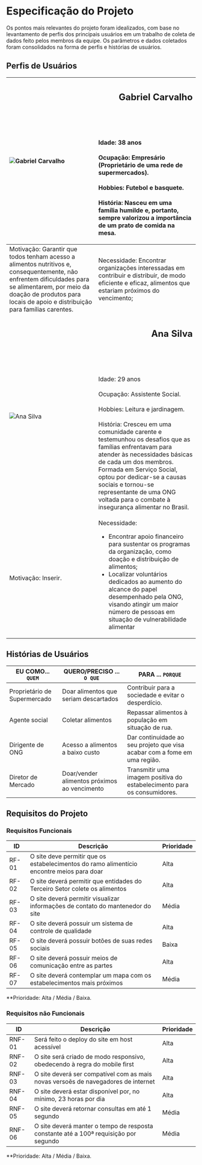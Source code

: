# Especificação do Projeto

Os pontos mais relevantes do projeto foram idealizados, com base no levantamento de perfis dos principais usuários em um trabalho de coleta de dados feito pelos membros da equipe. Os parâmetros e dados coletados foram consolidados na forma de perfis e histórias de usuários.

## Perfis de Usuários

| <img src="" title="Gabriel Carvalho" align="left"> | <h2 align="right"><b>Gabriel Carvalho</b></h2></br></br></br> <p align="left">Idade: 38 anos <br/><br/> Ocupação: Empresário (Proprietário de uma rede de supermercados). <br/><br/> Hobbies: Futebol e basquete. <br/><br/> História: Nasceu em uma família humilde e, portanto, sempre valorizou a importância de um prato de comida na mesa.</p> |
| --- | --- |
| Motivação: Garantir que todos tenham acesso a alimentos nutritivos e, consequentemente, não enfrentem dificuldades para se alimentarem, por meio da doação de produtos para locais de apoio e distribuição para famílias carentes. | Necessidade: Encontrar organizações interessadas em contribuir e distribuir, de modo eficiente e eficaz, alimentos que estariam próximos do vencimento; |
| <img src="" title="Ana Silva" align="left"> | <h2 align="right"><b>Ana Silva</b></h2></br></br></br> <p align="left">Idade: 29 anos <br/><br/> Ocupação: Assistente Social. <br/><br/> Hobbies: Leitura e jardinagem. <br/><br/> História: Cresceu em uma comunidade carente e testemunhou os desafios que as famílias enfrentavam para atender às necessidades básicas de cada um dos membros. Formada em Serviço Social, optou por dedicar-se a causas sociais e tornou-se representante de uma ONG voltada para o combate à insegurança alimentar no Brasil.</p> |
| Motivação: Inserir. | Necessidade: <ul> <li>Encontrar apoio financeiro para sustentar os programas da organização, como doação e distribuição de alimentos; </li> <li> Localizar voluntários dedicados ao aumento do alcance do papel desempenhado pela ONG, visando atingir um maior número de pessoas em situação de vulnerabilidade alimentar</li> </ul>  |

<!-- [Enumere e faça o detalhamento dos perfis de usuários. Utilize o modelo de tabela abaixo para sintetizá-los.]

<table>
<tbody>
<tr align=center>
<th colspan="2">Perfil Nome </th>
</tr>
<tr>
<td width="150px"><b>Descrição</b></td>
<td width="600px">...</td>
</tr>
<tr>
<td><b>Necessidades</b></td>
<td>...</td>
</tr>
</tbody>
</table> -->


## Histórias de Usuários

<!-- [Apresente aqui as histórias de usuários que são relevantes para o projeto da solução.]

> **Link Útil**:
> - [Como escrever boas histórias de usuário](https://medium.com/vertice/como-escrever-boas-users-stories-hist%C3%B3rias-de-usu%C3%A1rios-b29c75043fac)

[Utilize o modelo de tabela abaixo para apresentar as histórias de usuários.] -->

|EU COMO... `QUEM`   | QUERO/PRECISO ... `O QUE` |PARA ... `PORQUE`                 |
|--------------------|---------------------------|----------------------------------|
|Proprietário de Supermercado| Doar alimentos que seriam descartados| Contribuir para a sociedade e evitar o desperdício.|
| Agente social|Coletar alimentos|Repassar alimentos à população em situação de rua.|
|Dirigente de ONG|Acesso a alimentos a baixo custo|Dar continuidade ao seu projeto que visa acabar com a fome em uma região.|
|Diretor de Mercado|Doar/vender alimentos próximos ao vencimento|Transmitir uma imagem positiva do estabelecimento para os consumidores.

## Requisitos do Projeto

<!-- [Com base nas Histórias de Usuários, enumere os requisitos da solução. Lembre-se que cada requisito deve corresponder a uma, e somente uma, característica alvo da solução. Além disso, certifique-se de que todos os aspectos capturados nas Histórias de Usuário foram cobertos.] -->

### Requisitos Funcionais

<!-- [Utilize o modelo de tabela abaixo para apresentar os requisitos funcionais] -->

|ID    | Descrição                | Prioridade |
|-------|---------------------------------|----|
| RF-01 | O site deve permitir que os estabelecimentos do ramo alimentício encontre meios para doar | Alta   |
|  RF- 02  |  O site deverá permitir que entidades do Terceiro Setor colete os alimentos | Alta   |
|RF- 03|O site deverá permitir visualizar informações de contato do mantenedor do site|Média|
|RF- 04|O site deverá possuir um sistema de controle de qualidade|Alta|
|RF- 05|O site deverá possuir botões de suas redes sociais|Baixa|
|RF- 06|O site deverá possuir meios de comunicação entre as partes|Alta|
|RF- 07|O site deverá contemplar um mapa com os estabelecimentos mais próximos|Média|

**Prioridade: Alta / Média / Baixa.

### Requisitos não Funcionais

<!-- [Utilize o modelo de tabela abaixo para apresentar os requisitos não-funcionais] -->

|ID      | Descrição               |Prioridade |
|--------|-------------------------|----|
| RNF-01 |Será feito o deploy do site em host acessível|Alta|
|RNF-02|O site será criado de modo responsivo, obedecendo  à regra do mobile first|Alta|
|RNF-03|O site deverá ser compatível com as mais novas versoẽs de navegadores de internet|Alta|
|RNF-04|O site deverá estar disponível por, no mínimo, 23 horas por dia|Alta|
|RNF-05|O site deverá retornar consultas em até 1 segundo|Média|
|RNF-06|O site deverá manter o tempo de resposta constante até a 100ª requisição por segundo|Média|

**Prioridade: Alta / Média / Baixa.
